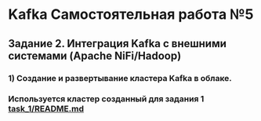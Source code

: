 # Kafka Самостоятельная работа №5
## Задание 2. Интеграция Kafka с внешними системами (Apache NiFi/Hadoop)

### 1) Создание и развертывание кластера Kafka в облаке.
### Используется кластер созданный для задания 1 [task_1/README.md](kafka_hw5/task_1/README.md)


